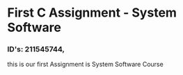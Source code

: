 # First C Assignment - System Software
### ID's: 211545744,
this is our first Assignment is System Software Course 
